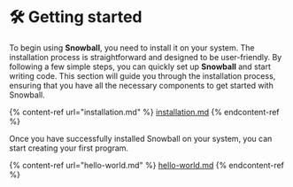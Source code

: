 # 🛠 Getting started

To begin using **Snowball**, you need to install it on your system. The installation process is straightforward and designed to be user-friendly. By following a few simple steps, you can quickly set up **Snowball** and start writing code. This section will guide you through the installation process, ensuring that you have all the necessary components to get started with Snowball.

{% content-ref url="installation.md" %}
[installation.md](installation.md)
{% endcontent-ref %}

Once you have successfully installed Snowball on your system, you can start creating your first program.

{% content-ref url="hello-world.md" %}
[hello-world.md](hello-world.md)
{% endcontent-ref %}

